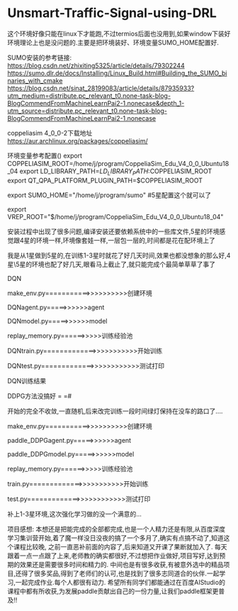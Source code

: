 # Unsmart-Traffic-Signal-using-DRL
这个环境好像只能在linux下才能跑,不过termios后面也没用到,如果window下装好环境理论上也是没问题的.主要是把环境装好、环境变量SUMO_HOME配置好.



SUMO安装的参考链接:
https://blog.csdn.net/zhixiting5325/article/details/79302244
https://sumo.dlr.de/docs/Installing/Linux_Build.html#Building_the_SUMO_binaries_with_cmake
https://blog.csdn.net/sinat_28199083/article/details/87935933?utm_medium=distribute.pc_relevant_t0.none-task-blog-BlogCommendFromMachineLearnPai2-1.nonecase&depth_1-utm_source=distribute.pc_relevant_t0.none-task-blog-BlogCommendFromMachineLearnPai2-1.nonecase

coppeliasim 4_0_0-2下载地址
https://aur.archlinux.org/packages/coppeliasim/


环境变量参考配置()
export COPPELIASIM_ROOT=/home/j/program/CoppeliaSim_Edu_V4_0_0_Ubuntu18_04
export LD_LIBRARY_PATH=$LD_LIBRARY_PATH:$COPPELIASIM_ROOT
export QT_QPA_PLATFORM_PLUGIN_PATH=$COPPELIASIM_ROOT

export SUMO_HOME="/home/j/program/sumo"     #5星配置这个就可以了

export VREP_ROOT="$/home/j/program/CoppeliaSim_Edu_V4_0_0_Ubuntu18_04"

安装过程中出现了很多问题,编译安装还要依赖系统中的一些库文件,5星的环境感觉跟4星的环境一样,环境像套娃一样,一层包一层的,时间都是花在配环境上了

我是从1星做到5星的,在训练1-3星时就花了好几天时间,效果也都没想象的那么好,4星\5星的环境也配了好几天,眼看马上截止了,就只能完成个最简单草草了事了



DQN

make_env.py===========>>>>>>>>>>创建环境

DQNagent.py=====>>>>>>agent

DQNmodel.py=====>>>>>>model

replay_memory.py======>>>>>训练经验池

DQNtrain.py=============>>>>>>>>>>>开始训练

DQNtest.py=============>>>>>>>>>>>>测试打印

DQN训练结果


DDPG方法没搞好 = =#

开始的完全不收敛,一直随机,后来改完训练一段时间绿灯保持在没车的路口了....

make_env.py===========>>>>>>>>>>创建环境

paddle_DDPGagent.py=====>>>>>>agent

paddle_DDPGmodel.py=====>>>>>>model

replay_memory.py======>>>>>训练经验池

train.py=============>>>>>>>>>>>开始训练

test.py=============>>>>>>>>>>>>测试打印


补上1-3星环境,这次强化学习做的没一个满意的...



项目感想:
本想还是把能完成的全部都完成,也是一个人精力还是有限,从百度深度学习集训营开始,着了魔一样没日没夜的搞了一个多月了,确实有点搞不动了,知道这个课程比较晚,
之前一直恶补前面的内容了,后来知道又开课了果断就加入了.
每天跟着一点一点跟了上来,老师教的确实都很好,不过想把作业做好,项目写好,达到预期的效果还是需要很多时间和精力的.
中间也是有很多收获,有被意外选中的精品项目,还得了很多奖品,得到了老师们的认可,也是找到了很多志同道合的伙伴.一起学习,一起完成作业.每个人都很有动力.
希望所有同学们都能通过在百度AIStudio的课程中都有所收获,为发展paddle贡献出自己的一份力量,让我们paddle框架更普及!!





